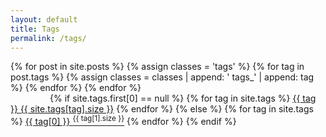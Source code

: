 ```yaml
---
layout: default
title: Tags
permalink: /tags/
---
```


<div class="title-group" id="titleblock" style="display: none">
    <h1 class="special">
        <span>
            Tagged with <label class="text-muted" id="tagHere"></label>
        </span>
    </h1>
    <p>
	<a class="btn btn-primary" href="#moretags">Discover other tags</a>
    </p>
</div>
<div class="title-group" id="notitleblock" style="display: none">
    <h1 class="special">
        <span>
            Articles by tag
        </span>
    </h1>
</div>

<main>
    <div class="container">
        <div class="row">
            <div class="col-md-12">
                {% for post in site.posts %}
                    {% assign classes = 'tags' %}
                    {% for tag in post.tags %}
                        {% assign classes = classes | append: ' tags_' | append: tag %}
                    {% endfor %} 
                    <div class="{{ classes }}" style="display: none">
                    {% include tile.html %}
                    </div>
                {% endfor %}
            </div>
        </div>
        <div class="row">
            <div class="col-md-12">
                <h2 id="moretags" style="display: none">All tags</h2>
                {% if site.tags.first[0] == null %} 
                    {% for tag in site.tags %}  
                        <a class="btn btn-primary" href="?{{ tag }}">{{ tag }} <span>{{ site.tags[tag].size }}</span></a>
                    {% endfor %} 
                {% else %} 
                    {% for tag in site.tags %}  
                        <a class="btn btn-primary" href="?{{ tag[0] }}">{{ tag[0] }}&nbsp;<sup>{{ tag[1].size }}</sup></a> 
                    {% endfor %} 
                {% endif %}
            </div>
        </div>
    </div>
</main>


<script>
function ShowByTag() {
    var tag = window.location.search;
    if (tag && tag.length > 1)
    {
        tag = tag.substr(1);
        if (new RegExp("^[\.A-Za-z0-9]{2,}$").test(tag))
        {
            var posts = document.getElementsByClassName('tags tags_' + tag);
	    if (posts.length == 0)
	    {
	        window.location.href = '/tags/';
            }
	    else
	    {
                var tagHere = document.getElementById('tagHere');
                tagHere.innerHTML = '#'+tag;
                var titleblock = document.getElementById('titleblock');
                titleblock.style.display = '';
                var moretags = document.getElementById('moretags');
                moretags.style.display = '';

                var i;
                for (i = 0; i < posts.length; i++)
                {
                    posts[i].style.display = ''; 
                }
            }
        }
        else
        {
            window.location.href = '/tags/';
        }
    }
    else
    {
        var notitleblock = document.getElementById('notitleblock');
        notitleblock.style.display = '';
    }
}

ShowByTag();
</script>
